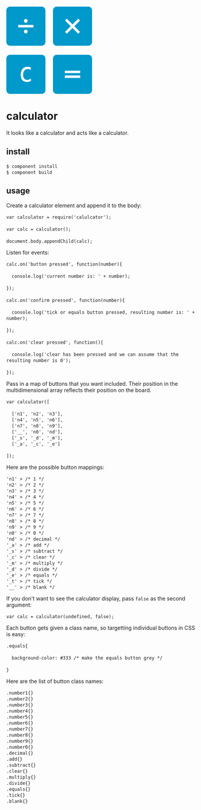 ![logo](calculator.png?raw=true)

# calculator

It looks like a calculator and acts like a calculator.

## install

    $ component install
    $ component build

## usage

Create a calculator element and append it to the body:

    var calculator = require('calulcator');

    var calc = calculator();

    document.body.appendChild(calc);

Listen for events:

    calc.on('button pressed', function(number){

      console.log('current number is: ' + number);

    });

    calc.on('confirm pressed', function(number){

      console.log('tick or equals button pressed, resulting number is: ' + number);

    });

    calc.on('clear pressed', function(){

      console.log('clear has been pressed and we can assume that the resulting number is 0');

    });

Pass in a map of buttons that you want included. Their position in the multidimensional array reflects their position on the board.

    var calculator([

      ['n1', 'n2', 'n3'],
      ['n4', 'n5', 'n6'],
      ['n7', 'n8', 'n9'],
      ['__', 'n0', 'nd'],
      ['_s', '_d', '_m'],
      ['_a', '_c', '_e']

    ]);

Here are the possible button mappings:

    'n1' > /* 1 */
    'n2' > /* 2 */
    'n3' > /* 3 */
    'n4' > /* 4 */
    'n5' > /* 5 */
    'n6' > /* 6 */
    'n7' > /* 7 */
    'n8' > /* 8 */
    'n9' > /* 9 */
    'n0' > /* 0 */
    'nd' > /* decimal */
    '_a' > /* add */
    '_s' > /* subtract */
    '_c' > /* clear */
    '_m' > /* multiply */
    '_d' > /* divide */
    '_e' > /* equals */
    '_t' > /* tick */
    '__' > /* blank */

If you don't want to see the calculator display, pass `false` as the second argument:

    var calc = calculator(undefined, false);

Each button gets given a class name, so targetting individual buttons in CSS is easy:

    .equals{

      background-color: #333 /* make the equals button grey */

    }

Here are the list of button class names:

    .number1{}
    .number2{}
    .number3{}
    .number4{}
    .number5{}
    .number6{}
    .number7{}
    .number8{}
    .number9{}
    .number0{}
    .decimal{}
    .add{}
    .subtract{}
    .clear{}
    .multiply{}
    .divide{}
    .equals{}
    .tick{}
    .blank{}

